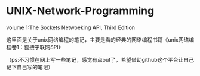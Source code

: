 UNIX-Network-Programming
========================

volume 1:The Sockets Netwoeking API, Third Edition


这里面是关于unix网络编程的笔记，主要是看的经典的网络编程书籍《unix网络编程卷1：套接字联网SPI》


（ps:不习惯在网上写一些笔记，感觉有点out了，希望借助github这个平台让自己记下自己写的笔记）
